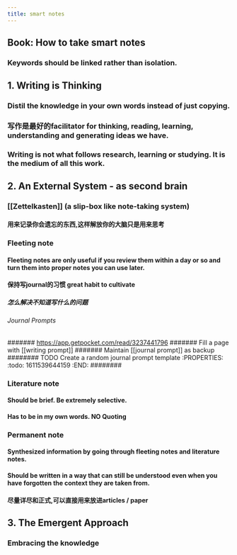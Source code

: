 ```yaml
---
title: smart notes
---
```


## Book: How to take smart notes
### Keywords should be linked rather than isolation.
## 1. Writing is Thinking
### Distil the knowledge in your own words instead of just copying.
### 写作是最好的facilitator for thinking, reading, learning, understanding and generating ideas we have.
### Writing is not what follows research, learning or studying. It is the **medium** of all this work.
## 2. An External System - as second brain
### [[Zettelkasten]] (a slip-box like note-taking system)
#### 用来记录你会遗忘的东西,这样解放你的大脑只是用来思考
### Fleeting note
#### Fleeting notes are only useful if you review them within a day or so and turn them into proper notes you can use later.
#### 保持写journal的习惯 great habit to cultivate
##### 怎么解决不知道写什么的问题
###### Journal Prompts
####### https://app.getpocket.com/read/3237441796
####### Fill a page with [[writing prompt]]
####### Maintain [[journal prompt]] as backup
######## TODO Create a random journal prompt template 
:PROPERTIES:
:todo: 1611539644159
:END:
########
### Literature note
#### Should be brief. Be extremely selective.
#### Has to be in my own words. **NO Quoting**
### Permanent note
#### Synthesized information by going through fleeting notes and literature notes.
#### Should be written in a way that can still be understood even when you have forgotten the context they are taken from.
#### 尽量详尽和正式,可以直接用来放进articles / paper
## 3. The Emergent Approach
### Embracing the knowledge
##
